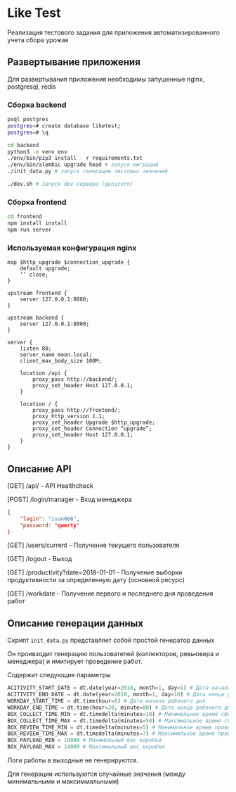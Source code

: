 # Like Test

Реализация тестового задания для приложения автоматизированного учета сбора урожая

## Развертывание приложения

Для развертывания приложения необходимы запушенные nginx, postgresql, redis

### Сборка backend

```bash
psql postgres
postgres=# create database liketest;
postgres=# \q

cd backend
python3 -m venv env
./env/bin/pip3 install - r requirements.txt
./env/bin/alembic upgrade head # запуск миграций
./init_data.py # запуск генерации тестовых значений

./dev.sh # запуск dev сервера (gunicorn)
```

### Сборка frontend

```bash
cd frontend
npm install install
npm run server
```

### Используемая конфигурация nginx

```nginx
map $http_upgrade $connection_upgrade {
    default upgrade;
    ‘’ close;
}

upstream frontend {
    server 127.0.0.1:8080;
}

upstream backend {
    server 127.0.0.1:8000;
}

server {
    listen 80;
    server_name moon.local;
    client_max_body_size 100M;

    location /api {
        proxy_pass http://backend/;
        proxy_set_header Host 127.0.0.1;
    }

    location / {
        proxy_pass http://frontend/;
        proxy_http_version 1.1;
        proxy_set_header Upgrade $http_upgrade;
        proxy_set_header Connection “upgrade”;
        proxy_set_header Host 127.0.0.1;
    }
}
```

## Описание API

[GET] /api/ - API Healthcheck

[POST] /login/manager - Вход менеджера

```json
{
    "login": "ivan666",
    "password: "qwerty"
}
```

[GET] /users/current - Получение текущего пользователя

[GET] /logout - Выход

[GET] /productivity?date=2018-01-01 - Получение выборки продуктивности за определенную дату (основной ресурс)

[GET] /workdate - Получение первого и последнего дня проведения работ

## Описание генерации данных

Скрипт `init_data.py` представляет собой простой генератор данных

Он проивзодит генерацию пользователей (коллекторов, ревьювера и менеджера) и имитирует проведение работ.

Содержит следующие параметры

```python
ACITIVITY_START_DATE = dt.date(year=2018, month=1, day=1) # Дата начала работ
ACITIVITY_END_DATE = dt.date(year=2018, month=1, day=10) # Дата конца работ
WORKDAY_START_TIME = dt.time(hour=8) # Дата начала рабочего дня
WORKDAY_END_TIME = dt.time(hour=20, minute=00) # Дата конца рабочего дня
BOX_COLLECT_TIME_MIN = dt.timedelta(minutes=10) # Минимальное время сборки ящика
BOX_COLLECT_TIME_MAX = dt.timedelta(minutes=50) # Максимальное время сборки ящика
BOX_REVIEW_TIME_MIN = dt.timedelta(minutes=5) # Минимальное время проверки ящика
BOX_REVIEW_TIME_MAX = dt.timedelta(minutes=7) # Максимальное время проверки ящика
BOX_PAYLOAD_MIN = 10000 # Минимальный вес коробки
BOX_PAYLOAD_MAX = 14000 # Максимальный вес коробки
```

Логи работы в выходные не генерируются.

Для генерации используются случайные значения (между минимальными и максиммальными)
